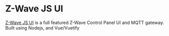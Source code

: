 # Z-Wave JS UI

[Z-Wave JS UI](https://zwave-js.github.io/zwave-js-ui) is a full featured Z-Wave Control Panel UI and MQTT gateway. Built using Nodejs, and Vue/Vuetify
